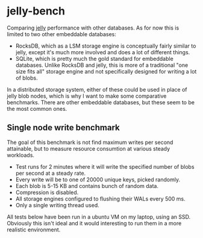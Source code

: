 # jelly-bench
Comparing [jelly](https://github.com/demogorgon1/jelly) performance with other databases. As for now this is limited to two other embeddable databases: 

* RocksDB, which as a LSM storage engine is conceptually fairly similar to jelly, except it's much more involved and does a lot of different things. 
* SQLite, which is pretty much the gold standard for embeddable databases. Unlike RocksDB and jelly, this is more of a traditional "one size fits all" storage engine and not specifically designed for writing a lot of blobs.

In a distributed storage system, either of these could be used in place of jelly blob nodes, which is why I want to make some comparative benchmarks. There are other embeddable databases, but these seem to be the most common ones.

## Single node write benchmark
The goal of this benchmark is not find maximum writes per second attainable, but to measure resource consumtion at various steady workloads.

* Test runs for 2 minutes where it will write the specified number of blobs per second at a steady rate. 
* Every write will be to one of 20000 unique keys, picked randomly. 
* Each blob is 5-15 KB and contains bunch of random data.
* Compression is disabled.
* All storage engines configured to flushing their WALs every 500 ms.
* Only a single writing thread used.

All tests below have been run in a ubuntu VM on my laptop, using an SSD. Obviously this isn't ideal and it would interesting to run them in a more realistic environment.



